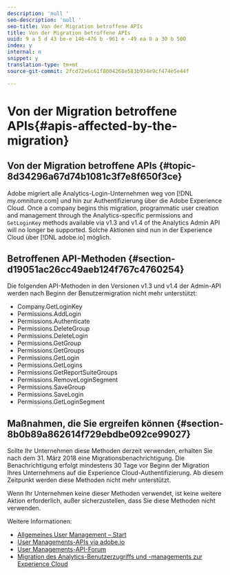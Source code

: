 ```yaml
---
description: 'null '
seo-description: 'null '
seo-title: Von der Migration betroffene APIs
title: Von der Migration betroffene APIs
uuid: 9 a 5 d 43 be-e 146-476 b -961 e -49 ea 0 a 30 b 500
index: y
internal: n
snippet: y
translation-type: tm+mt
source-git-commit: 2fcd72e6c61f8004268e583b934e9cf474e5e44f

---
```



# Von der Migration betroffene APIs{#apis-affected-by-the-migration}

## Von der Migration betroffene APIs {#topic-8d34296a67d74b1081c3f7e8f650f3ce}

Adobe migriert alle Analytics-Login-Unternehmen weg von [!DNL my.omniture.com] und hin zur Authentifizierung über die Adobe Experience Cloud. Once a company begins this migration, programmatic user creation and management through the Analytics-specific permissions and `GetLoginKey` methods available via v1.3 and v1.4 of the Analytics Admin API will no longer be supported. Solche Aktionen sind nun in der Experience Cloud über [!DNL adobe.io] möglich.

## Betroffenen API-Methoden {#section-d19051ac26cc49aeb124f767c4760254}

Die folgenden API-Methoden in den Versionen v1.3 und v1.4 der Admin-API werden nach Beginn der Benutzermigration nicht mehr unterstützt:

* Company.GetLoginKey
* Permissions.AddLogin
* Permissions.Authenticate
* Permissions.DeleteGroup
* Permissions.DeleteLogin
* Permissions.GetGroup
* Permissions.GetGroups
* Permissions.GetLogin
* Permissions.GetLogins
* Permissions.GetReportSuiteGroups
* Permissions.RemoveLoginSegment
* Permissions.SaveGroup
* Permissions.SaveLogin
* Permissions.GetLoginSegment

## Maßnahmen, die Sie ergreifen können {#section-8b0b89a862614f729ebdbe092ce99027}

Sollte Ihr Unternehmen diese Methoden derzeit verwenden, erhalten Sie nach dem 31. März 2018 eine Migrationsbenachrichtigung. Die Benachrichtigung erfolgt mindestens 30 Tage vor Beginn der Migration Ihres Unternehmens auf die Experience Cloud-Authentifizierung. Ab diesem Zeitpunkt werden diese Methoden nicht mehr unterstützt.

Wenn Ihr Unternehmen keine dieser Methoden verwendet, ist keine weitere Aktion erforderlich, außer sicherzustellen, dass Sie diese Methoden nicht verwenden.

Weitere Informationen:

* [Allgemeines User Management – Start](https://helpx.adobe.com/enterprise/help/users.html)
* [User Managements-APIs via adobe.io](https://www.adobe.io/apis/cloudplatform/usermanagement/docs/gettingstarted.html)
* [User Managements-API-Forum](https://forums.adobe.com/community/umapi/overview)
* [Migration des Analytics-Benutzerzugriffs und -managements zur Experience Cloud](https://marketing.adobe.com/resources/help/en_US/experience-cloud/admin-console/analytics-migration/)

